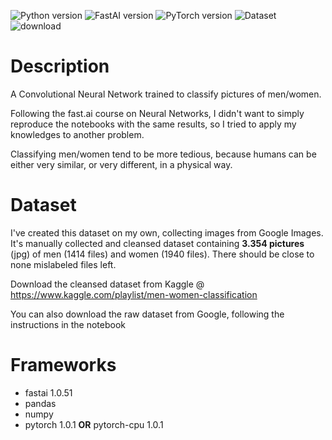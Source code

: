 ![Python version](https://img.shields.io/badge/Python-3.6%7C3.7-blue.svg)
![FastAI version](https://img.shields.io/badge/fastai-1.0.51-blue.svg)
![PyTorch version](https://img.shields.io/badge/pytorch-1.0.1-blue.svg)
![Dataset](https://img.shields.io/badge/Dataset-Original-lightgrey.svg)
![download](https://img.shields.io/github/downloads/neufunk/Men-Women-Pictures-Classification/total.svg)

# Description

A Convolutional Neural Network trained to classify pictures of men/women.

Following the fast.ai course on Neural Networks, I didn't want to simply reproduce the notebooks with the same results, so I tried to apply my knowledges to another problem.

Classifying men/women tend to be more tedious, because humans can be either very similar, or very different, in a physical way.

# Dataset

I've created this dataset on my own, collecting images from Google Images.
It's manually collected and cleansed dataset containing **3.354 pictures** (jpg) of men (1414 files) and women (1940 files).
There should be close to none mislabeled files left.

Download the cleansed dataset from Kaggle @ https://www.kaggle.com/playlist/men-women-classification

You can also download the raw dataset from Google, following the instructions in the notebook


# Frameworks
- fastai 1.0.51
- pandas
- numpy
- pytorch 1.0.1 **OR** pytorch-cpu 1.0.1